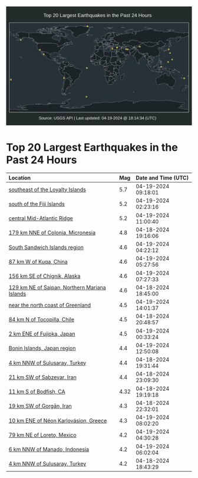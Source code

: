 ![Map](./map.png)

# Top 20 Largest Earthquakes in the Past 24 Hours

| Location | Mag | Date and Time (UTC) |
|:---|:---|:---|
| [southeast of the Loyalty Islands](https://earthquake.usgs.gov/earthquakes/eventpage/us7000md3k) | 5.7 | 04-19-2024 09:18:01 |
| [south of the Fiji Islands](https://earthquake.usgs.gov/earthquakes/eventpage/us7000md1y) | 5.2 | 04-19-2024 02:23:16 |
| [central Mid-Atlantic Ridge](https://earthquake.usgs.gov/earthquakes/eventpage/us7000md43) | 5.2 | 04-19-2024 11:00:40 |
| [179 km NNE of Colonia, Micronesia](https://earthquake.usgs.gov/earthquakes/eventpage/us7000mczu) | 4.8 | 04-18-2024 19:16:06 |
| [South Sandwich Islands region](https://earthquake.usgs.gov/earthquakes/eventpage/us7000md2s) | 4.6 | 04-19-2024 04:22:12 |
| [87 km W of Kuqa, China](https://earthquake.usgs.gov/earthquakes/eventpage/us7000md2v) | 4.6 | 04-19-2024 05:27:56 |
| [156 km SE of Chignik, Alaska](https://earthquake.usgs.gov/earthquakes/eventpage/ak024521g2jy) | 4.6 | 04-19-2024 07:27:33 |
| [129 km NE of Saipan, Northern Mariana Islands](https://earthquake.usgs.gov/earthquakes/eventpage/us7000mczy) | 4.6 | 04-18-2024 18:45:00 |
| [near the north coast of Greenland](https://earthquake.usgs.gov/earthquakes/eventpage/us7000md4s) | 4.5 | 04-19-2024 14:01:37 |
| [84 km N of Tocopilla, Chile](https://earthquake.usgs.gov/earthquakes/eventpage/us7000md0f) | 4.5 | 04-18-2024 20:48:57 |
| [2 km ENE of Fujioka, Japan](https://earthquake.usgs.gov/earthquakes/eventpage/us7000md1g) | 4.5 | 04-19-2024 00:33:24 |
| [Bonin Islands, Japan region](https://earthquake.usgs.gov/earthquakes/eventpage/us7000md4i) | 4.4 | 04-19-2024 12:50:08 |
| [4 km NNW of Sulusaray, Turkey](https://earthquake.usgs.gov/earthquakes/eventpage/us7000mczs) | 4.4 | 04-18-2024 19:31:44 |
| [21 km SW of Sabzevar, Iran](https://earthquake.usgs.gov/earthquakes/eventpage/us7000md15) | 4.4 | 04-18-2024 23:09:30 |
| [11 km S of Bodfish, CA](https://earthquake.usgs.gov/earthquakes/eventpage/ci40549375) | 4.32 | 04-18-2024 19:19:18 |
| [19 km SW of Gorgān, Iran](https://earthquake.usgs.gov/earthquakes/eventpage/us7000md12) | 4.3 | 04-18-2024 22:32:01 |
| [10 km ENE of Néon Karlovásion, Greece](https://earthquake.usgs.gov/earthquakes/eventpage/us7000md39) | 4.3 | 04-19-2024 08:02:20 |
| [79 km NE of Loreto, Mexico](https://earthquake.usgs.gov/earthquakes/eventpage/us7000md2k) | 4.2 | 04-19-2024 04:30:28 |
| [6 km NNW of Manado, Indonesia](https://earthquake.usgs.gov/earthquakes/eventpage/us7000md30) | 4.2 | 04-19-2024 06:02:04 |
| [4 km NNW of Sulusaray, Turkey](https://earthquake.usgs.gov/earthquakes/eventpage/us7000mczh) | 4.2 | 04-18-2024 18:43:29 |
